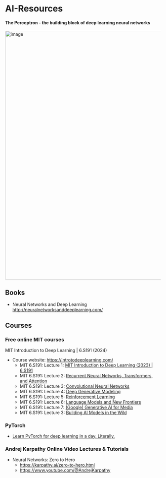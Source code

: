 # AI-Resources

#### The Perceptron - the building block of deep learning neural networks
<img width="802" alt="image" src="https://github.com/user-attachments/assets/e5f0881e-cc67-4058-a83d-77f49b094a02" />

## Books

* Neural Networks and Deep Learning
http://neuralnetworksanddeeplearning.com/

## Courses

### Free online MIT courses

MIT Introduction to Deep Learning | 6.S191 (2024)
* Course website: https://introtodeeplearning.com/
  * MIT 6.S191: Lecture 1: [MIT Introduction to Deep Learning (2023) | 6.S191](https://youtu.be/ErnWZxJovaM)
  * MIT 6.S191: Lecture 2: [Recurrent Neural Networks, Transformers, and Attention](https://youtu.be/dqoEU9Ac3ek)
  * MIT 6.S191: Lecture 3: [Convolutional Neural Networks](https://youtu.be/2xqkSUhmmXU)
  * MIT 6.S191: Lecture 4: [Deep Generative Modeling](https://youtu.be/Dmm4UG-6jxA?si)
  * MIT 6.S191: Lecture 5: [Reinforcement Learning](https://youtu.be/8JVRbHAVCws)
  * MIT 6.S191: Lecture 6: [Language Models and New Frontiers](https://youtu.be/N1fbskTpwZ0)
  * MIT 6.S191: Lecture 7: [(Google) Generative AI for Media](https://youtu.be/P7Hkh2zOGQ0)
  * MIT 6.S191: Lecture 3: [Building AI Models in the Wild](https://youtu.be/ZAGiinWiFsE)

### PyTorch

* [Learn PyTorch for deep learning in a day. Literally.](https://youtu.be/Z_ikDlimN6A)

### Andrej Karpathy Online Video Lectures & Tutorials

* Neural Networks: Zero to Hero
  * https://karpathy.ai/zero-to-hero.html
  * https://www.youtube.com/@AndrejKarpathy
